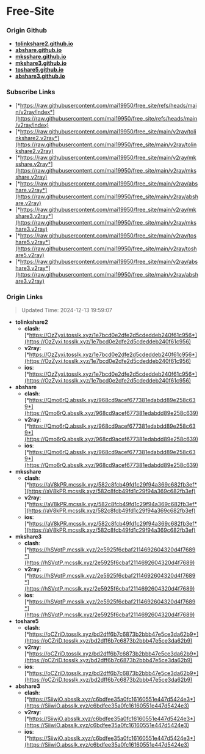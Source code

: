 # Free-Site

### Origin Github

- [**tolinkshare2.github.io**](https://github.com/tolinkshare2/tolinkshare2.github.io)
- [**abshare.github.io**](https://github.com/abshare/abshare.github.io)
- [**mksshare.github.io**](https://github.com/mksshare/mksshare.github.io)
- [**mkshare3.github.io**](https://github.com/mkshare3/mkshare3.github.io)
- [**toshare5.github.io**](https://github.com/toshare5/toshare5.github.io)
- [**abshare3.github.io**](https://github.com/abshare3/abshare3.github.io)

### Subscribe Links

- [*https://raw.githubusercontent.com/mai19950/free_site/refs/heads/main/v2ray/index*](https://raw.githubusercontent.com/mai19950/free_site/refs/heads/main/v2ray/index)
- [*https://raw.githubusercontent.com/mai19950/free_site/main/v2ray/tolinkshare2.v2ray*](https://raw.githubusercontent.com/mai19950/free_site/main/v2ray/tolinkshare2.v2ray)
- [*https://raw.githubusercontent.com/mai19950/free_site/main/v2ray/mksshare.v2ray*](https://raw.githubusercontent.com/mai19950/free_site/main/v2ray/mksshare.v2ray)
- [*https://raw.githubusercontent.com/mai19950/free_site/main/v2ray/abshare.v2ray*](https://raw.githubusercontent.com/mai19950/free_site/main/v2ray/abshare.v2ray)
- [*https://raw.githubusercontent.com/mai19950/free_site/main/v2ray/mkshare3.v2ray*](https://raw.githubusercontent.com/mai19950/free_site/main/v2ray/mkshare3.v2ray)
- [*https://raw.githubusercontent.com/mai19950/free_site/main/v2ray/toshare5.v2ray*](https://raw.githubusercontent.com/mai19950/free_site/main/v2ray/toshare5.v2ray)
- [*https://raw.githubusercontent.com/mai19950/free_site/main/v2ray/abshare3.v2ray*](https://raw.githubusercontent.com/mai19950/free_site/main/v2ray/abshare3.v2ray)

### Origin Links

> Updated Time: 2024-12-13 19:59:07

- **tolinkshare2**
  - **clash**: [*https://OzZyxi.tosslk.xyz/1e7bcd0e2dfe2d5cdeddeb240f61c956*](https://OzZyxi.tosslk.xyz/1e7bcd0e2dfe2d5cdeddeb240f61c956)
  - **v2ray**: [*https://OzZyxi.tosslk.xyz/1e7bcd0e2dfe2d5cdeddeb240f61c956*](https://OzZyxi.tosslk.xyz/1e7bcd0e2dfe2d5cdeddeb240f61c956)
  - **ios**: [*https://OzZyxi.tosslk.xyz/1e7bcd0e2dfe2d5cdeddeb240f61c956*](https://OzZyxi.tosslk.xyz/1e7bcd0e2dfe2d5cdeddeb240f61c956)
- **abshare**
  - **clash**: [*https://Qmo6rQ.absslk.xyz/968cd9acef677381edabdd89e258c639*](https://Qmo6rQ.absslk.xyz/968cd9acef677381edabdd89e258c639)
  - **v2ray**: [*https://Qmo6rQ.absslk.xyz/968cd9acef677381edabdd89e258c639*](https://Qmo6rQ.absslk.xyz/968cd9acef677381edabdd89e258c639)
  - **ios**: [*https://Qmo6rQ.absslk.xyz/968cd9acef677381edabdd89e258c639*](https://Qmo6rQ.absslk.xyz/968cd9acef677381edabdd89e258c639)
- **mksshare**
  - **clash**: [*https://aV8kPR.mcsslk.xyz/582c8fcb49fd1c29f94a369c682fb3ef*](https://aV8kPR.mcsslk.xyz/582c8fcb49fd1c29f94a369c682fb3ef)
  - **v2ray**: [*https://aV8kPR.mcsslk.xyz/582c8fcb49fd1c29f94a369c682fb3ef*](https://aV8kPR.mcsslk.xyz/582c8fcb49fd1c29f94a369c682fb3ef)
  - **ios**: [*https://aV8kPR.mcsslk.xyz/582c8fcb49fd1c29f94a369c682fb3ef*](https://aV8kPR.mcsslk.xyz/582c8fcb49fd1c29f94a369c682fb3ef)
- **mkshare3**
  - **clash**: [*https://hSVqtP.mcsslk.xyz/2e5925f6cbaf2114692604320d4f7689*](https://hSVqtP.mcsslk.xyz/2e5925f6cbaf2114692604320d4f7689)
  - **v2ray**: [*https://hSVqtP.mcsslk.xyz/2e5925f6cbaf2114692604320d4f7689*](https://hSVqtP.mcsslk.xyz/2e5925f6cbaf2114692604320d4f7689)
  - **ios**: [*https://hSVqtP.mcsslk.xyz/2e5925f6cbaf2114692604320d4f7689*](https://hSVqtP.mcsslk.xyz/2e5925f6cbaf2114692604320d4f7689)
- **toshare5**
  - **clash**: [*https://oCZriD.tosslk.xyz/bd2dff6b7c6873b2bbb47e5ce3da62b9*](https://oCZriD.tosslk.xyz/bd2dff6b7c6873b2bbb47e5ce3da62b9)
  - **v2ray**: [*https://oCZriD.tosslk.xyz/bd2dff6b7c6873b2bbb47e5ce3da62b9*](https://oCZriD.tosslk.xyz/bd2dff6b7c6873b2bbb47e5ce3da62b9)
  - **ios**: [*https://oCZriD.tosslk.xyz/bd2dff6b7c6873b2bbb47e5ce3da62b9*](https://oCZriD.tosslk.xyz/bd2dff6b7c6873b2bbb47e5ce3da62b9)
- **abshare3**
  - **clash**: [*https://SiiwiO.absslk.xyz/c6bdfee35a0fc16160551e447d5424e3*](https://SiiwiO.absslk.xyz/c6bdfee35a0fc16160551e447d5424e3)
  - **v2ray**: [*https://SiiwiO.absslk.xyz/c6bdfee35a0fc16160551e447d5424e3*](https://SiiwiO.absslk.xyz/c6bdfee35a0fc16160551e447d5424e3)
  - **ios**: [*https://SiiwiO.absslk.xyz/c6bdfee35a0fc16160551e447d5424e3*](https://SiiwiO.absslk.xyz/c6bdfee35a0fc16160551e447d5424e3)

